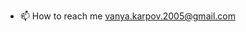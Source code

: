 - 📫 How to reach me vanya.karpov.2005@gmail.com

<!---
Oklikcream/Oklikcream is a ✨ special ✨ repository because its `README.md` (this file) appears on your GitHub profile.
You can click the Preview link to take a look at your changes.
--->
